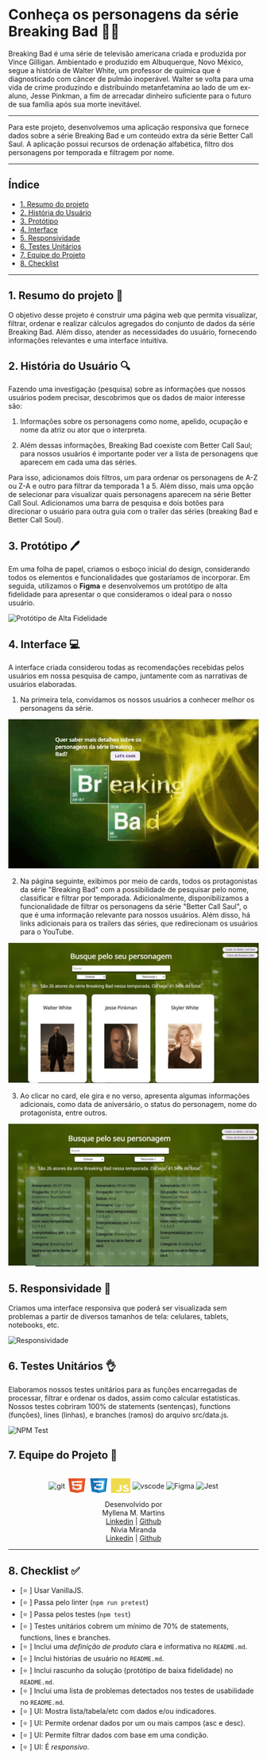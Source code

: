 # Conheça os personagens da série Breaking Bad :cook:

Breaking Bad é uma série de televisão americana criada e produzida por Vince Gilligan. Ambientado e produzido em Albuquerque, Novo México, segue a história de Walter White, um professor de química que é diagnosticado com câncer de pulmão inoperável. Walter se volta para uma vida de crime produzindo e distribuindo metanfetamina ao lado de um ex-aluno, Jesse Pinkman, a fim de arrecadar dinheiro suficiente para o futuro de sua família após sua morte inevitável.

---

Para este projeto, desenvolvemos uma aplicação responsiva que fornece dados sobre a série Breaking Bad e um conteúdo extra da série Better Call Saul.  A aplicação possui recursos de ordenação alfabética, filtro dos personagens por temporada e filtragem por nome.

***

## Índice

* [1. Resumo do projeto](#1-Resumo_do_projeto) 
* [2. História do Usuário](#2-História_do_Usuário)
* [3. Protótipo](#3-Protótipo)
* [4. Interface](#Interface)
* [5. Responsividade](#5-Responsividade)
* [6. Testes Unitários](#6-Testes_Unitários)
* [7. Equipe do Projeto](#7-Equipe_do_Projeto)
* [8. Checklist](#8-Checklist)


***

## 1. Resumo do projeto :notebook:

O objetivo desse projeto é construir uma página web que permita visualizar, filtrar, ordenar e realizar cálculos agregados do conjunto de dados da série Breaking Bad. Além disso, atender as necessidades do usuário, fornecendo informações relevantes e uma interface intuitiva.

## 2. História do Usuário :mag:

Fazendo uma investigação (pesquisa) sobre as informações que nossos usuários podem precisar, descobrimos que os dados de maior interesse são:

1. Informações sobre os personagens como nome, apelido, ocupação e nome da atriz ou ator que o interpreta.

2. Além dessas informações, Breaking Bad coexiste com Better Call Saul; para nossos usuários é importante poder ver a lista de personagens que aparecem em cada uma das séries.

Para isso, adicionamos dois filtros, um para ordenar os personagens de A-Z ou Z-A e outro para filtrar da temporada 1 a 5. Além disso, mais uma opção de selecionar para visualizar quais personagens aparecem na série Better Call Soul. Adicionamos uma barra de pesquisa e dois botões para direcionar o usuário para outra guia com o trailer das séries (breaking Bad e Better Call Soul).

## 3. Protótipo :pen:

Em uma folha de papel, criamos o esboço inicial do design, considerando todos os elementos e funcionalidades que gostaríamos de incorporar. Em seguida, utilizamos o **Figma** e desenvolvemos um protótipo de alta fidelidade para apresentar o que consideramos o ideal para o nosso usuário.

![Protótipo de Alta Fidelidade](src/img/Prot%C3%B3tipo%20de%20alta%20fidelidade.jpg)

## 4. Interface :computer:

A interface criada considerou todas as recomendações recebidas pelos usuários em nossa pesquisa de campo, juntamente com as narrativas de usuários elaboradas.

1. Na primeira tela, convidamos os nossos usuários a conhecer melhor os personagens da série. 

![Tela 1](src/img/1-%20interface.jpg)

2. Na página seguinte, exibimos por meio de cards, todos os protagonistas da série "Breaking Bad" com a possibilidade de pesquisar pelo nome, classificar e filtrar por temporada. Adicionalmente, disponibilizamos a funcionalidade de filtrar os personagens da série "Better Call Saul", o que é uma informação relevante para nossos usuários. Além disso, há links adicionais para os trailers das séries, que redirecionam os usuários para o YouTube.

![Tela 2](src/img/2-%20Interface.jpg)

3. Ao clicar no card, ele gira e no verso, apresenta algumas informações adicionais, como data de aniversário, o status do personagem, nome do protagonista, entre outros. 

![Tela 3](src/img/3-%20Interface.jpg)

## 5. Responsividade :iphone:

Criamos uma interface responsiva que poderá ser visualizada sem problemas a partir de diversos tamanhos de tela: celulares, tablets, notebooks, etc.

![Responsividade](src/img/responsivo.jpg)

## 6. Testes Unitários :ok_hand:

Elaboramos nossos testes unitários para as funções encarregadas de processar, filtrar e ordenar os dados, assim como calcular estatísticas. 
Nossos testes cobriram 100% de statements (sentenças), functions (funções), lines (linhas), e branches (ramos) do arquivo src/data.js.

![NPM Test](src/img/imagem%20test.jpg)

## 7. Equipe do Projeto :busts_in_silhouette:

<div align="center">
  

  <br>
  <img align="center" alt="git" height="30" width="40" src="https://cdn.jsdelivr.net/gh/devicons/devicon/icons/git/git-original.svg" />
  <img align="center" alt="Rafa-HTML" height="30" width="40" src="https://raw.githubusercontent.com/devicons/devicon/master/icons/html5/html5-original.svg">
  <img align="center" alt="Rafa-CSS" height="30" width="40" src="https://raw.githubusercontent.com/devicons/devicon/master/icons/css3/css3-original.svg">
  <img align="center" alt="Rafa-Js" height="30" width="40" src="https://raw.githubusercontent.com/devicons/devicon/master/icons/javascript/javascript-plain.svg">
  <img align="center" alt="vscode" height="30" width="40" src="https://cdn.jsdelivr.net/gh/devicons/devicon/icons/vscode/vscode-original.svg" />
  <img align="center" alt="Figma" height="30" width="40" src="https://cdn.jsdelivr.net/gh/devicons/devicon/icons/figma/figma-original.svg" />
  <img align="center" alt="Jest" height="30" width="40" src="https://www.svgrepo.com/show/353930/jest.svg" />
  <br>

  Desenvolvido por 
  <br>
   Myllena M. Martins <br>
  [Linkedin](https://www.linkedin.com/in/myllenamirandamartins/) | [Github](https://github.com/myllenammartins)
  <br>
  Nívia Miranda <br> 
  [Linkedin](https://www.linkedin.com/in/niviacristina/) | [Github](https://github.com/Nivicris)
  </div>



***

## 8. Checklist :white_check_mark:

* [:star: ] Usar VanillaJS.
* [:star: ] Passa pelo linter (`npm run pretest`)
* [:star: ] Passa pelos testes (`npm test`)
* [:star: ] Testes unitários cobrem um mínimo de 70% de statements, functions, lines e
  branches.
* [:star: ] Inclui uma _definição de produto_ clara e informativa no `README.md`.
* [:star: ] Inclui histórias de usuário no `README.md`.
* [:star: ] Inclui rascunho da solução (protótipo de baixa fidelidade) no `README.md`.
* [:star: ] Inclui uma lista de problemas detectados nos testes de usabilidade no
  `README.md`.
* [:star: ] UI: Mostra lista/tabela/etc com dados e/ou indicadores.
* [:star: ] UI: Permite ordenar dados por um ou mais campos (asc e desc).
* [:star: ] UI: Permite filtrar dados com base em uma condição.
* [:star: ] UI: É _responsivo_.
